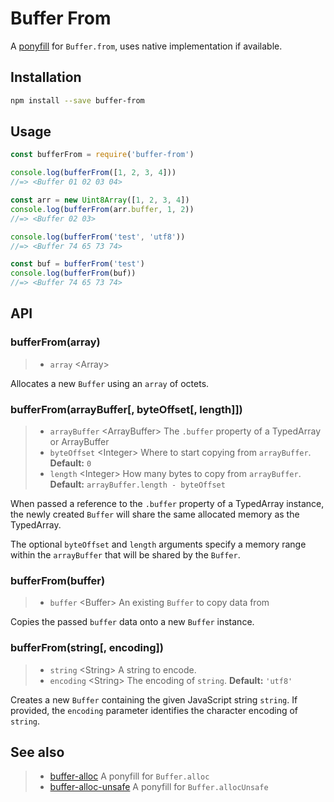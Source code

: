 # Buffer From

A [ponyfill](https://ponyfill.com) for `Buffer.from`, uses native implementation if available.

## Installation

```sh
npm install --save buffer-from
```

## Usage

```js
const bufferFrom = require('buffer-from')

console.log(bufferFrom([1, 2, 3, 4]))
//=> <Buffer 01 02 03 04>

const arr = new Uint8Array([1, 2, 3, 4])
console.log(bufferFrom(arr.buffer, 1, 2))
//=> <Buffer 02 03>

console.log(bufferFrom('test', 'utf8'))
//=> <Buffer 74 65 73 74>

const buf = bufferFrom('test')
console.log(bufferFrom(buf))
//=> <Buffer 74 65 73 74>
```

## API

### bufferFrom(array)

> - `array` &lt;Array&gt;

Allocates a new `Buffer` using an `array` of octets.

### bufferFrom(arrayBuffer[, byteOffset[, length]])

> - `arrayBuffer` &lt;ArrayBuffer&gt; The `.buffer` property of a TypedArray or ArrayBuffer
> - `byteOffset` &lt;Integer&gt; Where to start copying from `arrayBuffer`. **Default:** `0`
> - `length` &lt;Integer&gt; How many bytes to copy from `arrayBuffer`. **Default:** `arrayBuffer.length - byteOffset`

When passed a reference to the `.buffer` property of a TypedArray instance, the
newly created `Buffer` will share the same allocated memory as the TypedArray.

The optional `byteOffset` and `length` arguments specify a memory range within
the `arrayBuffer` that will be shared by the `Buffer`.

### bufferFrom(buffer)

> - `buffer` &lt;Buffer&gt; An existing `Buffer` to copy data from

Copies the passed `buffer` data onto a new `Buffer` instance.

### bufferFrom(string[, encoding])

> - `string` &lt;String&gt; A string to encode.
> - `encoding` &lt;String&gt; The encoding of `string`. **Default:** `'utf8'`

Creates a new `Buffer` containing the given JavaScript string `string`. If
provided, the `encoding` parameter identifies the character encoding of
`string`.

## See also

> - [buffer-alloc](https://github.com/LinusU/buffer-alloc) A ponyfill for `Buffer.alloc`
> - [buffer-alloc-unsafe](https://github.com/LinusU/buffer-alloc-unsafe) A ponyfill for `Buffer.allocUnsafe`
